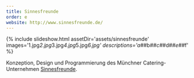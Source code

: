 ```yaml
---
title: Sinnesfreunde
order: e
website: http://www.sinnesfreunde.de/
---
```


{% include slideshow.html assetDir='assets/sinnesfreunde' images='1.jpg*2.jpg*3.jpg*4.jpg*5.jpg*6.jpg' descriptions='a#*#b#*#c#*#d#*#e#*#f' %}

Konzeption, Design und Programmierung des Münchner Catering-Unternehmen [Sinnesfreunde](http://www.sinnesfreunde.de/).